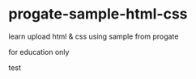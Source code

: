 # progate-sample-html-css

learn upload html & css using sample from progate

for education only

test
